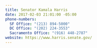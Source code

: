 ```yaml
---
title: Senator Kamala Harris
date: 2017-02-03 21:01:00 -05:00
phone-numbers:
  SF Office: "(213) 894-5000"
  DC Office: "(202) 224-3553"
  Sacramento Office: "(916) 448-2787"
website: https://www.harris.senate.gov/
---
```



